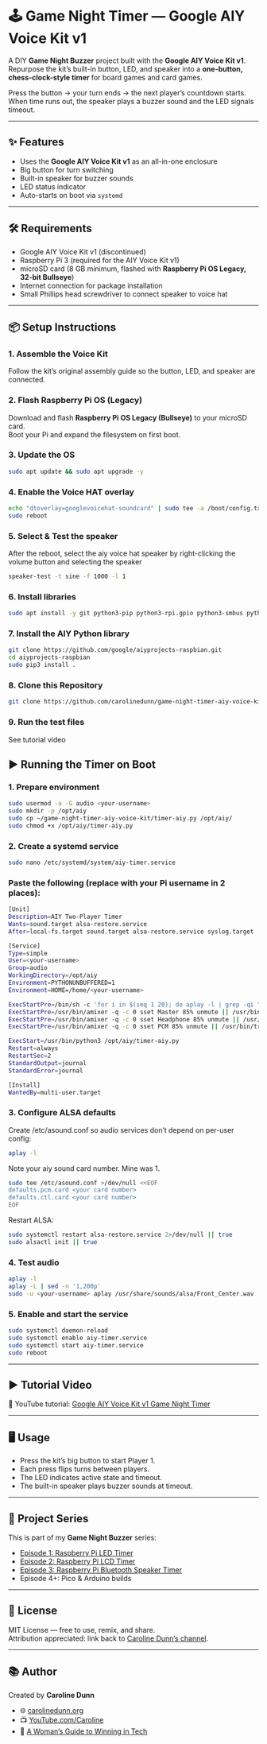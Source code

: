 # 🕹️ Game Night Timer — Google AIY Voice Kit v1

A DIY **Game Night Buzzer** project built with the **Google AIY Voice Kit v1**.  
Repurpose the kit’s built-in button, LED, and speaker into a **one-button, chess-clock-style timer** for board games and card games.  

Press the button → your turn ends → the next player’s countdown starts.  
When time runs out, the speaker plays a buzzer sound and the LED signals timeout.  

---

## ✨ Features
- Uses the **Google AIY Voice Kit v1** as an all-in-one enclosure  
- Big button for turn switching  
- Built-in speaker for buzzer sounds  
- LED status indicator  
- Auto-starts on boot via `systemd`  

---

## 🛠️ Requirements
- Google AIY Voice Kit v1 (discontinued)  
- Raspberry Pi 3 (required for the AIY Voice Kit v1)  
- microSD card (8 GB minimum, flashed with **Raspberry Pi OS Legacy, 32-bit Bullseye**)  
- Internet connection for package installation
- Small Phillips head screwdriver to connect speaker to voice hat

---

## 📦 Setup Instructions

### 1. Assemble the Voice Kit
Follow the kit’s original assembly guide so the button, LED, and speaker are connected.  

### 2. Flash Raspberry Pi OS (Legacy)
Download and flash **Raspberry Pi OS Legacy (Bullseye)** to your microSD card.  
Boot your Pi and expand the filesystem on first boot.  

### 3. Update the OS
```bash
sudo apt update && sudo apt upgrade -y
```

### 4. Enable the Voice HAT overlay
```bash
echo "dtoverlay=googlevoicehat-soundcard" | sudo tee -a /boot/config.txt
sudo reboot
```

### 5. Select & Test the speaker
After the reboot, select the aiy voice hat speaker by right-clicking the volume button and selecting the speaker
```bash
speaker-test -t sine -f 1000 -l 1
```

### 6. Install libraries
```bash
sudo apt install -y git python3-pip python3-rpi.gpio python3-smbus python3-gpiozero
```

### 7. Install the AIY Python library
```bash
git clone https://github.com/google/aiyprojects-raspbian.git
cd aiyprojects-raspbian
sudo pip3 install .
```

### 8. Clone this Repository
```bash
git clone https://github.com/carolinedunn/game-night-timer-aiy-voice-kit.git
```

### 9. Run the test files
See tutorial video

## ▶️ Running the Timer on Boot

### 1. Prepare environment
```bash
sudo usermod -a -G audio <your-username>
sudo mkdir -p /opt/aiy
sudo cp ~/game-night-timer-aiy-voice-kit/timer-aiy.py /opt/aiy/
sudo chmod +x /opt/aiy/timer-aiy.py
```

### 2. Create a systemd service
```bash
sudo nano /etc/systemd/system/aiy-timer.service
```

### Paste the following (replace <your-username> with your Pi username in 2 places):
```bash
[Unit]
Description=AIY Two-Player Timer
Wants=sound.target alsa-restore.service
After=local-fs.target sound.target alsa-restore.service syslog.target

[Service]
Type=simple
User=<your-username>
Group=audio
WorkingDirectory=/opt/aiy
Environment=PYTHONUNBUFFERED=1
Environment=HOME=/home/<your-username>

ExecStartPre=/bin/sh -c 'for i in $(seq 1 20); do aplay -l | grep -qi "voicehat\|googlevoicehat\|snd_rpi_googlevoicehat" && exit 0; sleep 1; done; echo "AIY sound card not detected"; exit 1'
ExecStartPre=/usr/bin/amixer -q -c 0 sset Master 85% unmute || /usr/bin/true
ExecStartPre=/usr/bin/amixer -q -c 0 sset Headphone 85% unmute || /usr/bin/true
ExecStartPre=/usr/bin/amixer -q -c 0 sset PCM 85% unmute || /usr/bin/true

ExecStart=/usr/bin/python3 /opt/aiy/timer-aiy.py
Restart=always
RestartSec=2
StandardOutput=journal
StandardError=journal

[Install]
WantedBy=multi-user.target

```

### 3. Configure ALSA defaults
Create /etc/asound.conf so audio services don’t depend on per-user config:
```bash
aplay -l
```

Note your aiy sound card number. Mine was 1.
```bash
sudo tee /etc/asound.conf >/dev/null <<EOF
defaults.pcm.card <your card number>
defaults.ctl.card <your card number>
EOF
```

Restart ALSA:
```bash
sudo systemctl restart alsa-restore.service 2>/dev/null || true
sudo alsactl init || true
```

### 4. Test audio
```bash
aplay -l
aplay -L | sed -n '1,200p'
sudo -u <your-username> aplay /usr/share/sounds/alsa/Front_Center.wav
```

### 5. Enable and start the service
```bash
sudo systemctl daemon-reload
sudo systemctl enable aiy-timer.service
sudo systemctl start aiy-timer.service
sudo reboot
```

---

## ▶️ Tutorial Video
🎥 YouTube tutorial: [Google AIY Voice Kit v1 Game Night Timer](https://youtu.be/WSQV_xoQzLM)  

---

## 🖥️ Usage
- Press the kit’s big button to start Player 1.
- Each press flips turns between players.
- The LED indicates active state and timeout.
- The built-in speaker plays buzzer sounds at timeout.

---

## 📂 Project Series
This is part of my **Game Night Buzzer** series:  
- [Episode 1: Raspberry Pi LED Timer](https://youtu.be/0G3-ISume2o)  
- [Episode 2: Raspberry Pi LCD Timer](https://youtu.be/WSQV_xoQzLM)  
- [Episode 3: Raspberry Pi Bluetooth Speaker Timer](https://youtu.be/rIc2U7KOW9k)  
- Episode 4+: Pico & Arduino builds  

---

## 📖 License
MIT License — free to use, remix, and share.  
Attribution appreciated: link back to [Caroline Dunn’s channel](https://www.youtube.com/caroline).  

---

## 📚 Author
Created by **Caroline Dunn**  
- 🌐 [carolinedunn.org](https://carolinedunn.org)  
- 📺 [YouTube.com/Caroline](https://www.youtube.com/caroline)  
- 📘 [A Woman’s Guide to Winning in Tech](https://amzn.to/3YxHVO7)  

